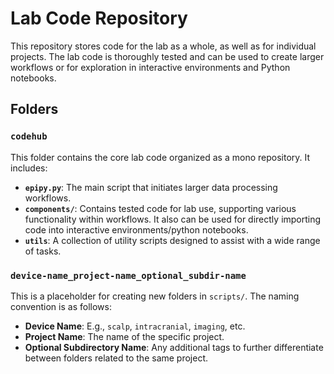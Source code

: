 # Lab Code Repository

This repository stores code for the lab as a whole, as well as for individual projects. The lab code is thoroughly tested and can be used to create larger workflows or for exploration in interactive environments and Python notebooks.

## Folders

### `codehub`
This folder contains the core lab code organized as a mono repository. It includes:

- **`epipy.py`**: The main script that initiates larger data processing workflows.
- **`components/`**: Contains tested code for lab use, supporting various functionality within workflows. It also can be used for directly importing code into interactive environments/python notebooks.
- **`utils`**: A collection of utility scripts designed to assist with a wide range of tasks.

### `device-name_project-name_optional_subdir-name`
This is a placeholder for creating new folders in `scripts/`. The naming convention is as follows:
- **Device Name**: E.g., `scalp`, `intracranial`, `imaging`, etc.
- **Project Name**: The name of the specific project.
- **Optional Subdirectory Name**: Any additional tags to further differentiate between folders related to the same project.
